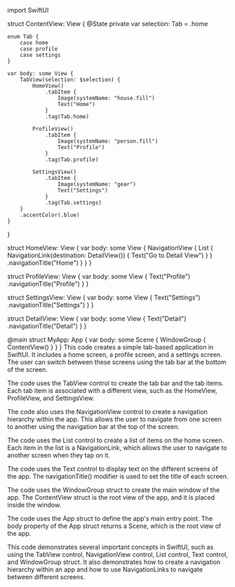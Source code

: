 import SwiftUI

struct ContentView: View {
    @State private var selection: Tab = .home
    
    enum Tab {
        case home
        case profile
        case settings
    }
    
    var body: some View {
        TabView(selection: $selection) {
            HomeView()
                .tabItem {
                    Image(systemName: "house.fill")
                    Text("Home")
                }
                .tag(Tab.home)
            
            ProfileView()
                .tabItem {
                    Image(systemName: "person.fill")
                    Text("Profile")
                }
                .tag(Tab.profile)
            
            SettingsView()
                .tabItem {
                    Image(systemName: "gear")
                    Text("Settings")
                }
                .tag(Tab.settings)
        }
        .accentColor(.blue)
    }
}

struct HomeView: View {
    var body: some View {
        NavigationView {
            List {
                NavigationLink(destination: DetailView()) {
                    Text("Go to Detail View")
                }
            }
            .navigationTitle("Home")
        }
    }
}

struct ProfileView: View {
    var body: some View {
        Text("Profile")
            .navigationTitle("Profile")
    }
}

struct SettingsView: View {
    var body: some View {
        Text("Settings")
            .navigationTitle("Settings")
    }
}

struct DetailView: View {
    var body: some View {
        Text("Detail")
            .navigationTitle("Detail")
    }
}

@main
struct MyApp: App {
    var body: some Scene {
        WindowGroup {
            ContentView()
        }
    }
}
This code creates a simple tab-based application in SwiftUI. It includes a home screen, a profile screen, and a settings screen. The user can switch between these screens using the tab bar at the bottom of the screen.

The code uses the TabView control to create the tab bar and the tab items. Each tab item is associated with a different view, such as the HomeView, ProfileView, and SettingsView.

The code also uses the NavigationView control to create a navigation hierarchy within the app. This allows the user to navigate from one screen to another using the navigation bar at the top of the screen.

The code uses the List control to create a list of items on the home screen. Each item in the list is a NavigationLink, which allows the user to navigate to another screen when they tap on it.

The code uses the Text control to display text on the different screens of the app. The navigationTitle() modifier is used to set the title of each screen.

The code uses the WindowGroup struct to create the main window of the app. The ContentView struct is the root view of the app, and it is placed inside the window.

The code uses the App struct to define the app's main entry point. The body property of the App struct returns a Scene, which is the root view of the app.

This code demonstrates several important concepts in SwiftUI, such as using the TabView control, NavigationView control, List control, Text control, and WindowGroup struct. It also demonstrates how to create a navigation hierarchy within an app and how to use NavigationLinks to navigate between different screens.